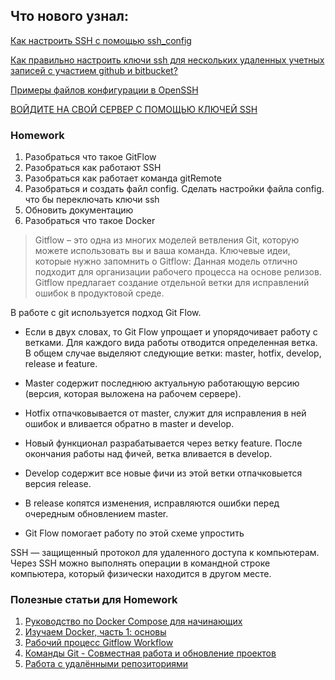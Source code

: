 ## Что нового узнал: 

[Как настроить SSH с помощью ssh_config](https://freehost.com.ua/faq/articles/kak-nastroit-ssh-s-pomoschju--ssh-config/)

[Как правильно настроить ключи ssh для нескольких удаленных учетных записей с участием github и bitbucket?](https://coderoad.ru/35823162/%D0%9A%D0%B0%D0%BA-%D0%BF%D1%80%D0%B0%D0%B2%D0%B8%D0%BB%D1%8C%D0%BD%D0%BE-%D0%BD%D0%B0%D1%81%D1%82%D1%80%D0%BE%D0%B8%D1%82%D1%8C-%D0%BA%D0%BB%D1%8E%D1%87%D0%B8-ssh-%D0%B4%D0%BB%D1%8F-%D0%BD%D0%B5%D1%81%D0%BA%D0%BE%D0%BB%D1%8C%D0%BA%D0%B8%D1%85-%D1%83%D0%B4%D0%B0%D0%BB%D0%B5%D0%BD%D0%BD%D1%8B%D1%85-%D1%83%D1%87%D0%B5%D1%82%D0%BD%D1%8B%D1%85-%D0%B7%D0%B0%D0%BF%D0%B8%D1%81%D0%B5%D0%B9-%D1%81)

[Примеры файлов конфигурации в OpenSSH](https://andreyex.ru/operacionnaya-sistema-linux/primery-fajlov-konfiguracii-v-openssh/)

[ВОЙДИТЕ НА СВОЙ СЕРВЕР С ПОМОЩЬЮ КЛЮЧЕЙ SSH](https://baks.dev/article/ubuntu/kak-nastroit-klyuchi-ssh-v-ubuntu-18-04)

### Homework 
1. Разобраться что такое GitFlow
2. Разобраться как работают SSH
3. Разобраться как работает команда gitRemote
4. Разобраться и создать файл config. Сделать настройки файла config. что бы переключать ключи ssh
5. Обновить документацию
6. Разобраться что такое Docker 

>Gitflow – это одна из многих моделей ветвления Git, которую можете использовать вы и ваша команда. Ключевые идеи, которые нужно запомнить о Gitflow: Данная модель отлично подходит для организации рабочего процесса на основе релизов. Gitflow предлагает создание отдельной ветки для исправлений ошибок в продуктовой среде.


В работе с git используется подход Git Flow.

 * Если в двух словах, то Git Flow упрощает и упорядочивает работу с ветками. Для каждого вида работы отводится определенная ветка. В общем случае выделяют следующие ветки: master, hotfix, develop, release и feature.

 * Master содержит последнюю актуальную работающую версию (версия, которая выложена на рабочем сервере).

 * Hotfix отпачковывается от master, служит для исправления в ней ошибок и вливается обратно в master и develop.

 * Новый функционал разрабатывается через ветку feature. После окончания работы над фичей, ветка вливается в develop.

 * Develop содержит все новые фичи из этой ветки отпачковыется версия release.

 * В release копятся изменения, исправляются ошибки перед очередным обновлением master.

 * Git Flow помогает работу по этой схеме упростить

SSH — защищенный протокол для удаленного доступа к компьютерам. Через SSH можно выполнять операции в командной строке компьютера, который физически находится в другом месте.


### Полезные статьи для Homework 
1. [Руководство по Docker Compose для начинающих](https://habr.com/en/company/ruvds/blog/450312/)
2. [Изучаем Docker, часть 1: основы](https://habr.com/en/company/ruvds/blog/438796/)
3. [Рабочий процесс Gitflow Workflow](https://www.atlassian.com/ru/git/tutorials/comparing-workflows/gitflow-workflow)
4. [Команды Git - Совместная работа и обновление проектов](https://git-scm.com/book/ru/v2/%D0%9F%D1%80%D0%B8%D0%BB%D0%BE%D0%B6%D0%B5%D0%BD%D0%B8%D0%B5-C%3A-%D0%9A%D0%BE%D0%BC%D0%B0%D0%BD%D0%B4%D1%8B-Git-%D0%A1%D0%BE%D0%B2%D0%BC%D0%B5%D1%81%D1%82%D0%BD%D0%B0%D1%8F-%D1%80%D0%B0%D0%B1%D0%BE%D1%82%D0%B0-%D0%B8-%D0%BE%D0%B1%D0%BD%D0%BE%D0%B2%D0%BB%D0%B5%D0%BD%D0%B8%D0%B5-%D0%BF%D1%80%D0%BE%D0%B5%D0%BA%D1%82%D0%BE%D0%B2)
5. [Работа с удалёнными репозиториями](https://git-scm.com/book/ru/v2/%D0%9E%D1%81%D0%BD%D0%BE%D0%B2%D1%8B-Git-%D0%A0%D0%B0%D0%B1%D0%BE%D1%82%D0%B0-%D1%81-%D1%83%D0%B4%D0%B0%D0%BB%D1%91%D0%BD%D0%BD%D1%8B%D0%BC%D0%B8-%D1%80%D0%B5%D0%BF%D0%BE%D0%B7%D0%B8%D1%82%D0%BE%D1%80%D0%B8%D1%8F%D0%BC%D0%B8#r_remote_repos)


